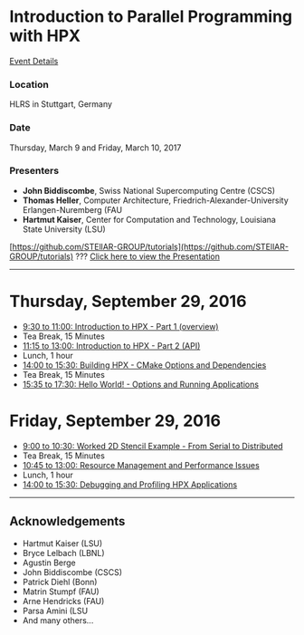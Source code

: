# Introduction to Parallel Programming with HPX

[Event Details](http://www.hlrs.de/training/2017-03-09-hpx/)

### Location
HLRS in Stuttgart, Germany

### Date
Thursday, March 9 and Friday, March 10, 2017

### Presenters
* **John Biddiscombe**, Swiss National Supercomputing Centre (CSCS)
* **Thomas Heller**, Computer Architecture, Friedrich-Alexander-University Erlangen-Nuremberg (FAU
* **Hartmut Kaiser**, Center for Computation and Technology, Louisiana State University (LSU)

[https://github.com/STEllAR-GROUP/tutorials](https://github.com/STEllAR-GROUP/tutorials)
???
[Click here to view the Presentation](https://stellar-group.github.io/tutorials/hlrs2017)

---

# Thursday, September 29, 2016

* [9:30 to 11:00: Introduction to HPX - Part 1 (overview)](session1)
* Tea Break, 15 Minutes
* [11:15 to 13:00: Introduction to HPX - Part 2 (API)](session2)
* Lunch, 1 hour
* [14:00 to 15:30: Building HPX - CMake Options and Dependencies](session3)
* Tea Break, 15 Minutes
* [15:35 to 17:30: Hello World! - Options and Running Applications](session4)

# Friday, September 29, 2016

* [9:00 to 10:30: Worked 2D Stencil Example - From Serial to Distributed](session5)
* Tea Break, 15 Minutes
* [10:45 to 13:00: Resource Management and Performance Issues](session6)
* Lunch, 1 hour
* [14:00 to 15:30: Debugging and Profiling HPX Applications](session7)

---
## Acknowledgements

* Hartmut Kaiser (LSU)
* Bryce Lelbach (LBNL)
* Agustin Berge
* John Biddiscombe (CSCS)
* Patrick Diehl (Bonn)
* Matrin Stumpf (FAU)
* Arne Hendricks (FAU)
* Parsa Amini (LSU
* And many others...

